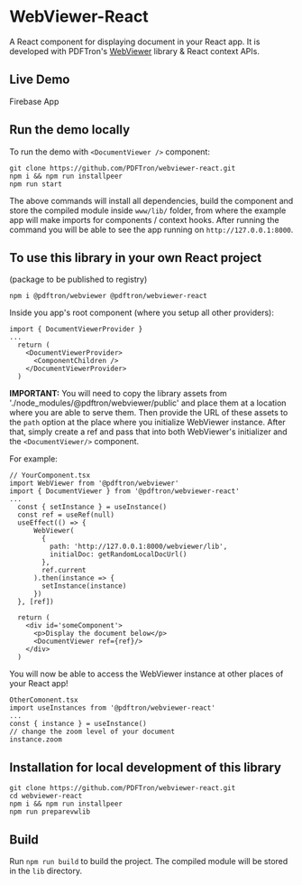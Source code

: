 # WebViewer-React 

A React component for displaying document in your React app. It is developed with PDFTron's [WebViewer](https://www.pdftron.com/documentation/web/) library & React context APIs.

## Live Demo

Firebase App

## Run the demo locally


To run the demo with `<DocumentViewer />` component:
```
git clone https://github.com/PDFTron/webviewer-react.git
npm i && npm run installpeer
npm run start
```

The above commands will install all dependencies, build the component and store the compiled module inside `www/lib/` folder, from where the example app will make imports for components / context hooks. After running the command you will be able to see the app running on `http://127.0.0.1:8000`. 

## To use this library in your own React project
(package to be published to registry)

```
npm i @pdftron/webviewer @pdftron/webviewer-react
```
Inside you app's root component (where you setup all other providers):
```
import { DocumentViewerProvider }
...
  return (
    <DocumentViewerProvider>
      <ComponentChildren />
    </DocumentViewerProvider>
  )
```
**IMPORTANT:** You will need to copy the library assets from './node_modules/@pdftron/webviewer/public' and place them at a location where you are able to serve them. Then provide the URL of these assets to the `path` option at the place where you initialize WebViewer instance. After that, simply create a ref and pass that into both WebViewer's initializer and the ```<DocumentViewer/>``` component.

For example:

```
// YourComponent.tsx
import WebViewer from '@pdftron/webviewer'
import { DocumentViewer } from '@pdftron/webviewer-react'
...
  const { setInstance } = useInstance()
  const ref = useRef(null)
  useEffect(() => {
      WebViewer(
        {
          path: 'http://127.0.0.1:8000/webviewer/lib',
          initialDoc: getRandomLocalDocUrl()
        },
        ref.current
      ).then(instance => {
        setInstance(instance)
      })
  }, [ref])

  return (
    <div id='someComponent'>
      <p>Display the document below</p>
      <DocumentViewer ref={ref}/>
    </div>
  )
```
You will now be able to access the WebViewer instance at other places of your React app! 

```
OtherComonent.tsx
import useInstances from '@pdftron/webviewer-react'
...
const { instance } = useInstance()
// change the zoom level of your document
instance.zoom
```





## Installation for local development of this library

```
git clone https://github.com/PDFTron/webviewer-react.git
cd webviewer-react
npm i && npm run installpeer
npm run preparevwlib
```

## Build

Run `npm run build` to build the project. The compiled module will be stored in the `lib` directory. 


